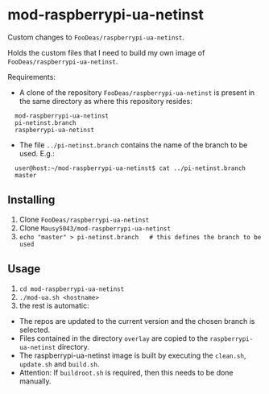 # mod-raspberrypi-ua-netinst
Custom changes to `FooDeas/raspberrypi-ua-netinst`.

Holds the custom files that I need to build my own image of `FooDeas/raspberrypi-ua-netinst`.

Requirements:
- A clone of the repository `FooDeas/raspberrypi-ua-netinst` is present in the
same directory as where this repository resides:

```
  mod-raspberrypi-ua-netinst
  pi-netinst.branch
  raspberrypi-ua-netinst
```
- The file `../pi-netinst.branch` contains the name of the branch to be used. E.g.:

```
  user@host:~/mod-raspberrypi-ua-netinst$ cat ../pi-netinst.branch
  master
```

## Installing
1. Clone `FooDeas/raspberrypi-ua-netinst`
2. Clone `Mausy5043/mod-raspberrypi-ua-netinst`
3. `echo "master" > pi-netinst.branch   # this defines the branch to be used`

## Usage
1. `cd mod-raspberrypi-ua-netinst`
2. `./mod-ua.sh <hostname>`
3. the rest is automatic:
  - The repos are updated to the current version and the chosen branch is selected.
  - Files contained in the directory `overlay` are copied to the `raspberrypi-ua-netinst` directory.
  - The raspberrypi-ua-netinst image is built by executing the `clean.sh`, `update.sh` and `build.sh`.
  - Attention: If `buildroot.sh` is required, then this needs to be done manually.
